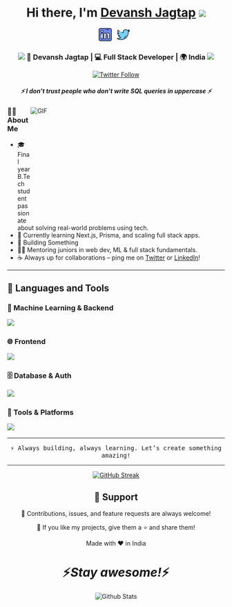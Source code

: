 <div align="center">
  <h1>Hi there, I'm <a href="#">Devansh Jagtap</a> <img src="https://media.giphy.com/media/hvRJCLFzcasrR4ia7z/giphy.gif" width="25px"></h1>
</div>

<p align='center'>
  <a href="https://www.linkedin.com/in/devansh_jagtap"><img height="30" src="https://raw.githubusercontent.com/8bithemant/8bithemant/master/linkedin.png?raw=true"></a>&nbsp;&nbsp;
  <a href="https://twitter.com/devansh_jagtap"><img height="30" src="https://raw.githubusercontent.com/8bithemant/8bithemant/master/twitter.png?raw=true"></a>&nbsp;&nbsp;
</p>

<div align="center">
  <h3><img src="https://media.giphy.com/media/WUlplcMpOCEmTGBtBW/giphy.gif" width="30"> 🙎 Devansh Jagtap | 💻 Full Stack Developer | 🌍 India <img src="https://media.giphy.com/media/WUlplcMpOCEmTGBtBW/giphy.gif" width="30"></h3>
</div>

<p align="center">
  <a href="https://twitter.com/devansh_jagtap"><img alt="Twitter Follow" height="30" src="https://img.shields.io/twitter/follow/devansh_jagtap?style=social"></a>
</p>

<h5 align="center">
  <i>⚡️ I don’t trust people who don’t write SQL queries in uppercase ⚡️</i>
</h5>

<img align="right" height="270px" width="450px" alt="GIF" src="https://media.giphy.com/media/3FjEPbKqEPhPpmC8uY/giphy.gif" />

### 👨‍💻 About Me

- 🎓 Final year B.Tech student passionate about solving real-world problems using tech.
- 🧠 Currently learning Next.js, Prisma, and scaling full stack apps.
- 🧪 Building Something 
- 👨‍🏫 Mentoring juniors in web dev, ML & full stack fundamentals.
- ☕️ Always up for collaborations – ping me on [Twitter](https://twitter.com/devansh_jagtap) or [LinkedIn](https://www.linkedin.com/in/devansh_jagtap)!

---

## 🚀 Languages and Tools

### 🧠 Machine Learning & Backend
<p align="left">
  <a href="https://skillicons.dev">
    <img src="https://skillicons.dev/icons?i=py,sklearn,flask,nodejs,express" />
  </a>
</p>

### 🌐 Frontend
<p align="left">
  <a href="https://skillicons.dev">
    <img src="https://skillicons.dev/icons?i=js,react,nextjs,tailwind,html,css" />
  </a>
</p>

### 🗄️ Database & Auth
<p align="left">
  <a href="https://skillicons.dev">
    <img src="https://skillicons.dev/icons?i=firebase,mysql,prisma" />
  </a>
</p>

### 🧰 Tools & Platforms
<p align="left">
  <a href="https://skillicons.dev">
    <img src="https://skillicons.dev/icons?i=git,github,vscode,notion,postman,vercel" />
  </a>
</p>

---

<p align="center">
  <samp>⚡ Always building, always learning. Let’s create something amazing!</samp>
</p>

---
<p align="center">
  <a href="https://git.io/streak-stats"><img src="https://github-readme-streak-stats.herokuapp.com?user=Devansh29092004&theme=tokyonight&hide_border=true&date_format=M%20j%5B%2C%20Y%5D" alt="GitHub Streak" /></a>
</p>


<h2 align="center">🤝 Support</h2>

<p align="center">🎀 Contributions, issues, and feature requests are always welcome!</p>

<p align="center">💙 If you like my projects, give them a ⭐ and share them!</p>

<p align="center">Made with ❤️ in India</p>

<h1 align='center'>⚡️<i>Stay awesome!</i>⚡️</h1>

<p align="center">
  <img src="https://raw.githubusercontent.com/mayhemantt/mayhemantt/Update/svg/Bottom.svg" alt="Github Stats">
</p>
